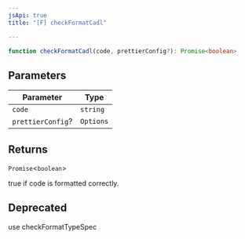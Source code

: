 ```yaml
---
jsApi: true
title: "[F] checkFormatCadl"

---
```

```ts
function checkFormatCadl(code, prettierConfig?): Promise<boolean>
```

## Parameters

| Parameter | Type |
| ------ | ------ |
| `code` | `string` |
| `prettierConfig`? | `Options` |

## Returns

`Promise`<`boolean`\>

true if code is formatted correctly.

## Deprecated

use checkFormatTypeSpec

